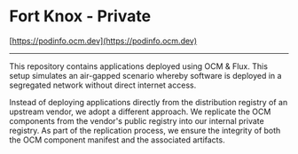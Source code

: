 # Fort Knox - Private

[https://podinfo.ocm.dev](https://podinfo.ocm.dev)

---

This repository contains applications deployed using OCM & Flux. This setup simulates an air-gapped scenario whereby software is deployed in a segregated network without direct internet access.

Instead of deploying applications directly from the distribution registry of an upstream vendor, we adopt a different approach. We replicate the OCM components from the vendor's public registry into our internal private registry. As part of the replication process, we ensure the integrity of both the OCM component manifest and the associated artifacts.
